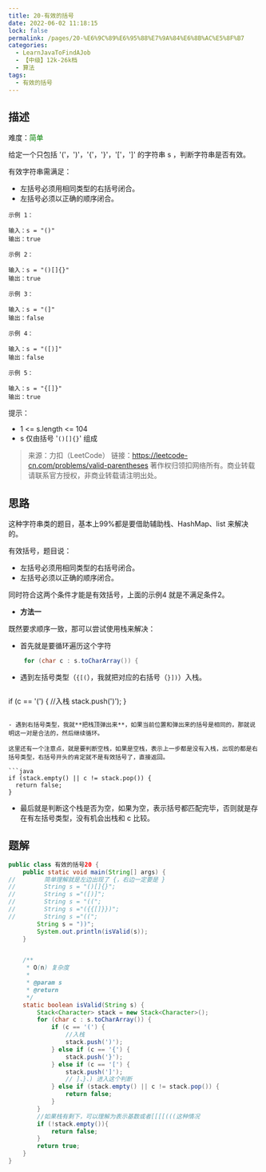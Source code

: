 ```yaml
---
title: 20-有效的括号
date: 2022-06-02 11:18:15
lock: false
permalink: /pages/20-%E6%9C%89%E6%95%88%E7%9A%84%E6%8B%AC%E5%8F%B7
categories: 
  - LearnJavaToFindAJob
  - 【中级】12k-26k档
  - 算法
tags: 
  - 有效的括号
---
```

## 描述

难度：<span style="color:green">简单</span>

给定一个只包括 '('，')'，'{'，'}'，'['，']' 的字符串 s ，判断字符串是否有效。

有效字符串需满足：

- 左括号必须用相同类型的右括号闭合。
- 左括号必须以正确的顺序闭合。

```
示例 1：

输入：s = "()"
输出：true
```

```
示例 2：

输入：s = "()[]{}"
输出：true
```

```
示例 3：

输入：s = "(]"
输出：false
```

```
示例 4：

输入：s = "([)]"
输出：false
```

```
示例 5：

输入：s = "{[]}"
输出：true
```

提示：

- 1 <= s.length <= 104
- s 仅由括号 '`()[]{}`' 组成

> 来源：力扣（LeetCode）
> 链接：https://leetcode-cn.com/problems/valid-parentheses
> 著作权归领扣网络所有。商业转载请联系官方授权，非商业转载请注明出处。

## 思路

这种字符串类的题目，基本上99%都是要借助辅助栈、HashMap、list 来解决的。

有效括号，题目说：

- 左括号必须用相同类型的右括号闭合。
- 左括号必须以正确的顺序闭合。

同时符合这两个条件才能是有效括号，上面的示例4 就是不满足条件2。

- **方法一**

既然要求顺序一致，那可以尝试使用栈来解决：

- 首先就是要循环遍历这个字符

  ```java
   for (char c : s.toCharArray()) {
  ```

- 遇到左括号类型（`{[(`），我就把对应的右括号（`}])`）入栈。

  ```java
if (c == '(') {
  	//入栈
  	stack.push(')');
  }
  ```

- 遇到右括号类型，我就**把栈顶弹出来**，如果当前位置和弹出来的括号是相同的，那就说明这一对是合法的，然后继续循环。

  这里还有一个注意点，就是要判断空栈，如果是空栈，表示上一步都是没有入栈，出现的都是右括号类型，右括号开头的肯定就不是有效括号了，直接返回。
  
  ```java
  if (stack.empty() || c != stack.pop()) {
  	return false;
  }
  ```
  
- 最后就是判断这个栈是否为空，如果为空，表示括号都匹配完毕，否则就是存在有左括号类型，没有机会出栈和 c 比较。



## 题解

```java
public class 有效的括号20 {
    public static void main(String[] args) {
//        简单理解就是左边出现了 {，右边一定要是 }
//        String s = "()[]{}";
//        String s ="([)]";
//        String s = "((";
//        String s ="({{[]}})";
//        String s ="((";
        String s = "))";
        System.out.println(isValid(s));
    }


    /**
     * O(n) 复杂度
     *
     * @param s
     * @return
     */
    static boolean isValid(String s) {
        Stack<Character> stack = new Stack<Character>();
        for (char c : s.toCharArray()) {
            if (c == '(') {
                //入栈
                stack.push(')');
            } else if (c == '{') {
                stack.push('}');
            } else if (c == '[') {
                stack.push(']');
                // ]、}、) 进入这个判断
            } else if (stack.empty() || c != stack.pop()) {
                return false;
            }
        }
        //如果栈有剩下，可以理解为表示基数或者[[[[(((这种情况
        if (!stack.empty()){
            return false;
        }
        return true;
    }
}
```

